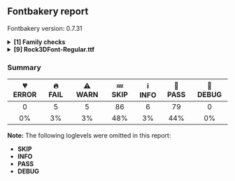 ## Fontbakery report

Fontbakery version: 0.7.31

<details>
<summary><b>[1] Family checks</b></summary>
<details>
<summary>⚠ <b>WARN:</b> Is the command `ftxvalidator` (Apple Font Tool Suite) available?</summary>

* [com.google.fonts/check/ftxvalidator_is_available](https://font-bakery.readthedocs.io/en/latest/fontbakery/profiles/universal.html#com.google.fonts/check/ftxvalidator_is_available)
<pre>--- Rationale ---

There&#x27;s no reasonable (and legal) way to run the command `ftxvalidator` of the
Apple Font Tool Suite on a non-macOS machine. I.e. on GNU+Linux or Windows etc.

If Font Bakery is not running on an OSX machine, the machine running Font
Bakery could access `ftxvalidator` on OSX, e.g. via ssh or a remote procedure
call (rpc).

There&#x27;s an ssh example implementation at:
https://github.com/googlefonts/fontbakery/blob/master/prebuilt/workarounds
/ftxvalidator/ssh-implementation/ftxvalidator


</pre>

* ⚠ **WARN** Could not find ftxvalidator.

</details>
<br>
</details>
<details>
<summary><b>[9] Rock3DFont-Regular.ttf</b></summary>
<details>
<summary>🔥 <b>FAIL:</b> Check `Google Fonts Latin Core` glyph coverage.</summary>

* [com.google.fonts/check/glyph_coverage](https://font-bakery.readthedocs.io/en/latest/fontbakery/profiles/googlefonts.html#com.google.fonts/check/glyph_coverage)
<pre>--- Rationale ---

Google Fonts expects that fonts in its collection support at least the minimal
set of characters defined in the `GF-latin-core` glyph-set.


</pre>

* 🔥 **FAIL** Missing required codepoints: 0x00A1 (INVERTED EXCLAMATION MARK), 0x00A2 (CENT SIGN), 0x00A3 (POUND SIGN), 0x00A4 (CURRENCY SIGN) and 112 more. [code: missing-codepoints]

</details>
<details>
<summary>🔥 <b>FAIL:</b> Check name table: FONT_FAMILY_NAME entries.</summary>

* [com.google.fonts/check/name/familyname](https://font-bakery.readthedocs.io/en/latest/fontbakery/profiles/googlefonts.html#com.google.fonts/check/name/familyname)
<pre>--- Rationale ---

Checks that the family name infered from the font filename matches the string
at nameID 1 (NAMEID_FONT_FAMILY_NAME) if it conforms to RIBBI and otherwise
checks that nameID 1 is the family name + the style name.


</pre>

* 🔥 **FAIL** Entry [FONT_FAMILY_NAME(1):WINDOWS(3)] on the "name" table: Expected "Rock 3 D Font" but got "Rock 3D Font". [code: mismatch]

</details>
<details>
<summary>🔥 <b>FAIL:</b> Check name table: FULL_FONT_NAME entries.</summary>

* [com.google.fonts/check/name/fullfontname](https://font-bakery.readthedocs.io/en/latest/fontbakery/profiles/googlefonts.html#com.google.fonts/check/name/fullfontname)

* 🔥 **FAIL** Entry [FULL_FONT_NAME(4):WINDOWS(3)] on the "name" table: Expected "Rock 3 D Font Regular"  but got "Rock 3D Font Regular". [code: bad-entry]

</details>
<details>
<summary>🔥 <b>FAIL:</b> Font enables smart dropout control in "prep" table instructions?</summary>

* [com.google.fonts/check/smart_dropout](https://font-bakery.readthedocs.io/en/latest/fontbakery/profiles/googlefonts.html#com.google.fonts/check/smart_dropout)
<pre>--- Rationale ---

This setup is meant to ensure consistent rendering quality for fonts across all
devices (with different rendering/hinting capabilities).

Below is the snippet of instructions we expect to see in the fonts:
B8 01 FF    PUSHW 0x01FF
85          SCANCTRL (unconditinally turn on
                      dropout control mode)
B0 04       PUSHB 0x04
8D          SCANTYPE (enable smart dropout control)

&quot;Smart dropout control&quot; means activating rules 1, 2 and 5:
Rule 1: If a pixel&#x27;s center falls within the glyph outline,
        that pixel is turned on.
Rule 2: If a contour falls exactly on a pixel&#x27;s center,
        that pixel is turned on.
Rule 5: If a scan line between two adjacent pixel centers
        (either vertical or horizontal) is intersected
        by both an on-Transition contour and an off-Transition
        contour and neither of the pixels was already turned on
        by rules 1 and 2, turn on the pixel which is closer to
        the midpoint between the on-Transition contour and
        off-Transition contour. This is &quot;Smart&quot; dropout control.

For more detailed info (such as other rules not enabled in this snippet),
please refer to the TrueType Instruction Set documentation.


</pre>

* 🔥 **FAIL** The 'prep' table does not contain TrueType instructions enabling smart dropout control. To fix, export the font with autohinting enabled, or run ttfautohint on the font, or run the `gftools fix-nonhinting` script. [code: lacks-smart-dropout]

</details>
<details>
<summary>🔥 <b>FAIL:</b> Checking OS/2 Metrics match hhea Metrics.</summary>

* [com.google.fonts/check/os2_metrics_match_hhea](https://font-bakery.readthedocs.io/en/latest/fontbakery/profiles/universal.html#com.google.fonts/check/os2_metrics_match_hhea)
<pre>--- Rationale ---

When OS/2 and hhea vertical metrics match, the same linespacing results on
macOS, GNU+Linux and Windows. Unfortunately as of 2018, Google Fonts has
released many fonts with vertical metrics that don&#x27;t match in this way. When we
fix this issue in these existing families, we will create a visible change in
line/paragraph layout for either Windows or macOS users, which will upset some
of them.

But we have a duty to fix broken stuff, and inconsistent paragraph layout is
unacceptably broken when it is possible to avoid it.

If users complain and prefer the old broken version, they have the freedom to
take care of their own situation.


</pre>

* 🔥 **FAIL** OS/2 sTypoAscender (880) and hhea ascent (1160) must be equal. [code: ascender]

</details>
<details>
<summary>⚠ <b>WARN:</b> Checking OS/2 achVendID.</summary>

* [com.google.fonts/check/vendor_id](https://font-bakery.readthedocs.io/en/latest/fontbakery/profiles/googlefonts.html#com.google.fonts/check/vendor_id)
<pre>--- Rationale ---

Microsoft keeps a list of font vendors and their respective contact info. This
list is updated regularly and is indexed by a 4-char &quot;Vendor ID&quot; which is
stored in the achVendID field of the OS/2 table.

Registering your ID is not mandatory, but it is a good practice since some
applications may display the type designer / type foundry contact info on some
dialog and also because that info will be visible on Microsoft&#x27;s website:

https://docs.microsoft.com/en-us/typography/vendors/

This check verifies whether or not a given font&#x27;s vendor ID is registered in
that list or if it has some of the default values used by the most common font
editors.

Each new FontBakery release includes a cached copy of that list of vendor IDs.
If you registered recently, you&#x27;re safe to ignore warnings emitted by this
check, since your ID will soon be included in one of our upcoming releases.


</pre>

* ⚠ **WARN** OS/2 VendorID value 'SBYA' is not yet recognized. If you registered it recently, then it's safe to ignore this warning message. Otherwise, you should set it to your own unique 4 character code, and register it with Microsoft at https://www.microsoft.com/typography/links/vendorlist.aspx
 [code: unknown]

</details>
<details>
<summary>⚠ <b>WARN:</b> Is the Grid-fitting and Scan-conversion Procedure ('gasp') table set to optimize rendering?</summary>

* [com.google.fonts/check/gasp](https://font-bakery.readthedocs.io/en/latest/fontbakery/profiles/googlefonts.html#com.google.fonts/check/gasp)
<pre>--- Rationale ---

Traditionally version 0 &#x27;gasp&#x27; tables were set so that font sizes below 8 ppem
had no grid fitting but did have antialiasing. From 9-16 ppem, just grid
fitting. And fonts above 17ppem had both antialiasing and grid fitting toggled
on. The use of accelerated graphics cards and higher resolution screens make
this approach obsolete. Microsoft&#x27;s DirectWrite pushed this even further with
much improved rendering built into the OS and apps.

In this scenario it makes sense to simply toggle all 4 flags ON for all font
sizes.


</pre>

* ⚠ **WARN** The gasp range 0xFFFF value 0x0A should be set to 0x0F. [code: unset-flags]

</details>
<details>
<summary>⚠ <b>WARN:</b> Check if each glyph has the recommended amount of contours.</summary>

* [com.google.fonts/check/contour_count](https://font-bakery.readthedocs.io/en/latest/fontbakery/profiles/googlefonts.html#com.google.fonts/check/contour_count)
<pre>--- Rationale ---

Visually QAing thousands of glyphs by hand is tiring. Most glyphs can only be
constructured in a handful of ways. This means a glyph&#x27;s contour count will
only differ slightly amongst different fonts, e.g a &#x27;g&#x27; could either be 2 or 3
contours, depending on whether its double story or single story.

However, a quotedbl should have 2 contours, unless the font belongs to a
display family.

This check currently does not cover variable fonts because there&#x27;s plenty of
alternative ways of constructing glyphs with multiple outlines for each feature
in a VarFont. The expected contour count data for this check is currently
optimized for the typical construction of glyphs in static fonts.


</pre>

* ⚠ **WARN** This check inspects the glyph outlines and detects the total number of contours in each of them. The expected values are infered from the typical ammounts of contours observed in a large collection of reference font families. The divergences listed below may simply indicate a significantly different design on some of your glyphs. On the other hand, some of these may flag actual bugs in the font such as glyphs mapped to an incorrect codepoint. Please consider reviewing the design and codepoint assignment of these to make sure they are correct.

The following glyphs do not have the recommended number of contours:

Glyph name: exclam	Contours detected: 6	Expected: 2
Glyph name: quotedbl	Contours detected: 5	Expected: 2
Glyph name: numbersign	Contours detected: 17	Expected: 2
Glyph name: dollar	Contours detected: 11	Expected: 1 or 3
Glyph name: percent	Contours detected: 11	Expected: 5
Glyph name: ampersand	Contours detected: 10	Expected: 1, 2 or 3
Glyph name: quotesingle	Contours detected: 3	Expected: 1
Glyph name: parenleft	Contours detected: 3	Expected: 1
Glyph name: parenright	Contours detected: 2	Expected: 1
Glyph name: asterisk	Contours detected: 6	Expected: 1 or 4
Glyph name: plus	Contours detected: 8	Expected: 1
Glyph name: comma	Contours detected: 3	Expected: 1
Glyph name: hyphen	Contours detected: 4	Expected: 1
Glyph name: period	Contours detected: 2	Expected: 1
Glyph name: slash	Contours detected: 3	Expected: 1
Glyph name: zero	Contours detected: 6	Expected: 2 or 3
Glyph name: one	Contours detected: 4	Expected: 1
Glyph name: two	Contours detected: 5	Expected: 1
Glyph name: three	Contours detected: 6	Expected: 1
Glyph name: four	Contours detected: 17	Expected: 1 or 2
Glyph name: five	Contours detected: 15	Expected: 1
Glyph name: six	Contours detected: 12	Expected: 1 or 2
Glyph name: seven	Contours detected: 6	Expected: 1
Glyph name: eight	Contours detected: 10	Expected: 3
Glyph name: nine	Contours detected: 7	Expected: 1 or 2
Glyph name: colon	Contours detected: 4	Expected: 2
Glyph name: semicolon	Contours detected: 5	Expected: 2
Glyph name: less	Contours detected: 3	Expected: 1
Glyph name: equal	Contours detected: 8	Expected: 2
Glyph name: greater	Contours detected: 3	Expected: 1
Glyph name: question	Contours detected: 6	Expected: 2
Glyph name: at	Contours detected: 10	Expected: 2
Glyph name: A	Contours detected: 9	Expected: 2
Glyph name: B	Contours detected: 10	Expected: 2 or 3
Glyph name: C	Contours detected: 8	Expected: 1
Glyph name: D	Contours detected: 11	Expected: 2
Glyph name: E	Contours detected: 12	Expected: 1
Glyph name: F	Contours detected: 8	Expected: 1
Glyph name: G	Contours detected: 8	Expected: 1
Glyph name: H	Contours detected: 7	Expected: 1
Glyph name: I	Contours detected: 7	Expected: 1
Glyph name: J	Contours detected: 6	Expected: 1
Glyph name: K	Contours detected: 7	Expected: 1 or 2
Glyph name: L	Contours detected: 5	Expected: 1
Glyph name: M	Contours detected: 8	Expected: 1
Glyph name: N	Contours detected: 6	Expected: 1
Glyph name: O	Contours detected: 9	Expected: 2
Glyph name: P	Contours detected: 10	Expected: 1 or 2
Glyph name: Q	Contours detected: 8	Expected: 2
Glyph name: R	Contours detected: 16	Expected: 1 or 2
Glyph name: S	Contours detected: 8	Expected: 1
Glyph name: T	Contours detected: 4	Expected: 1
Glyph name: U	Contours detected: 8	Expected: 1
Glyph name: V	Contours detected: 6	Expected: 1
Glyph name: W	Contours detected: 9	Expected: 1 or 2
Glyph name: X	Contours detected: 6	Expected: 1
Glyph name: Y	Contours detected: 7	Expected: 1
Glyph name: Z	Contours detected: 8	Expected: 1
Glyph name: bracketleft	Contours detected: 7	Expected: 1
Glyph name: backslash	Contours detected: 5	Expected: 1
Glyph name: bracketright	Contours detected: 2	Expected: 1
Glyph name: asciicircum	Contours detected: 6	Expected: 1
Glyph name: underscore	Contours detected: 3	Expected: 1
Glyph name: grave	Contours detected: 3	Expected: 1
Glyph name: a	Contours detected: 5	Expected: 2
Glyph name: b	Contours detected: 5	Expected: 2
Glyph name: c	Contours detected: 5	Expected: 1
Glyph name: d	Contours detected: 6	Expected: 2
Glyph name: e	Contours detected: 7	Expected: 2
Glyph name: f	Contours detected: 7	Expected: 1
Glyph name: g	Contours detected: 10	Expected: 2 or 3
Glyph name: h	Contours detected: 4	Expected: 1
Glyph name: i	Contours detected: 7	Expected: 2
Glyph name: j	Contours detected: 13	Expected: 2
Glyph name: k	Contours detected: 9	Expected: 1 or 2
Glyph name: l	Contours detected: 4	Expected: 1
Glyph name: m	Contours detected: 9	Expected: 1
Glyph name: n	Contours detected: 10	Expected: 1
Glyph name: o	Contours detected: 5	Expected: 2
Glyph name: p	Contours detected: 9	Expected: 2
Glyph name: q	Contours detected: 8	Expected: 2
Glyph name: r	Contours detected: 5	Expected: 1
Glyph name: s	Contours detected: 7	Expected: 1
Glyph name: t	Contours detected: 7	Expected: 1
Glyph name: u	Contours detected: 6	Expected: 1
Glyph name: v	Contours detected: 12	Expected: 1
Glyph name: w	Contours detected: 7	Expected: 1
Glyph name: x	Contours detected: 7	Expected: 1
Glyph name: y	Contours detected: 11	Expected: 1
Glyph name: z	Contours detected: 7	Expected: 1
Glyph name: braceleft	Contours detected: 5	Expected: 1
Glyph name: bar	Contours detected: 4	Expected: 1
Glyph name: braceright	Contours detected: 4	Expected: 1
Glyph name: asciitilde	Contours detected: 5	Expected: 1
Glyph name: yen	Contours detected: 7	Expected: 1 or 2
Glyph name: brokenbar	Contours detected: 8	Expected: 2
Glyph name: A	Contours detected: 9	Expected: 2
Glyph name: B	Contours detected: 10	Expected: 2 or 3
Glyph name: C	Contours detected: 8	Expected: 1
Glyph name: D	Contours detected: 11	Expected: 2
Glyph name: E	Contours detected: 12	Expected: 1
Glyph name: F	Contours detected: 8	Expected: 1
Glyph name: G	Contours detected: 8	Expected: 1
Glyph name: H	Contours detected: 7	Expected: 1
Glyph name: I	Contours detected: 7	Expected: 1
Glyph name: J	Contours detected: 6	Expected: 1
Glyph name: K	Contours detected: 7	Expected: 1 or 2
Glyph name: L	Contours detected: 5	Expected: 1
Glyph name: M	Contours detected: 8	Expected: 1
Glyph name: N	Contours detected: 6	Expected: 1
Glyph name: O	Contours detected: 9	Expected: 2
Glyph name: P	Contours detected: 10	Expected: 1 or 2
Glyph name: Q	Contours detected: 8	Expected: 2
Glyph name: R	Contours detected: 16	Expected: 1 or 2
Glyph name: S	Contours detected: 8	Expected: 1
Glyph name: T	Contours detected: 4	Expected: 1
Glyph name: U	Contours detected: 8	Expected: 1
Glyph name: V	Contours detected: 6	Expected: 1
Glyph name: W	Contours detected: 9	Expected: 1 or 2
Glyph name: X	Contours detected: 6	Expected: 1
Glyph name: Y	Contours detected: 7	Expected: 1
Glyph name: Z	Contours detected: 8	Expected: 1
Glyph name: a	Contours detected: 5	Expected: 2
Glyph name: ampersand	Contours detected: 10	Expected: 1, 2 or 3
Glyph name: asciicircum	Contours detected: 6	Expected: 1
Glyph name: asciitilde	Contours detected: 5	Expected: 1
Glyph name: asterisk	Contours detected: 6	Expected: 1 or 4
Glyph name: at	Contours detected: 10	Expected: 2
Glyph name: b	Contours detected: 5	Expected: 2
Glyph name: backslash	Contours detected: 5	Expected: 1
Glyph name: bar	Contours detected: 4	Expected: 1
Glyph name: braceleft	Contours detected: 5	Expected: 1
Glyph name: braceright	Contours detected: 4	Expected: 1
Glyph name: bracketleft	Contours detected: 7	Expected: 1
Glyph name: bracketright	Contours detected: 2	Expected: 1
Glyph name: brokenbar	Contours detected: 8	Expected: 2
Glyph name: c	Contours detected: 5	Expected: 1
Glyph name: colon	Contours detected: 4	Expected: 2
Glyph name: comma	Contours detected: 3	Expected: 1
Glyph name: d	Contours detected: 6	Expected: 2
Glyph name: dollar	Contours detected: 11	Expected: 1 or 3
Glyph name: e	Contours detected: 7	Expected: 2
Glyph name: eight	Contours detected: 10	Expected: 3
Glyph name: equal	Contours detected: 8	Expected: 2
Glyph name: exclam	Contours detected: 6	Expected: 2
Glyph name: f	Contours detected: 7	Expected: 1
Glyph name: five	Contours detected: 15	Expected: 1
Glyph name: four	Contours detected: 17	Expected: 1 or 2
Glyph name: g	Contours detected: 10	Expected: 2 or 3
Glyph name: grave	Contours detected: 3	Expected: 1
Glyph name: greater	Contours detected: 3	Expected: 1
Glyph name: h	Contours detected: 4	Expected: 1
Glyph name: hyphen	Contours detected: 4	Expected: 1
Glyph name: i	Contours detected: 7	Expected: 2
Glyph name: j	Contours detected: 13	Expected: 2
Glyph name: k	Contours detected: 9	Expected: 1 or 2
Glyph name: l	Contours detected: 4	Expected: 1
Glyph name: less	Contours detected: 3	Expected: 1
Glyph name: m	Contours detected: 9	Expected: 1
Glyph name: n	Contours detected: 10	Expected: 1
Glyph name: nine	Contours detected: 7	Expected: 1 or 2
Glyph name: numbersign	Contours detected: 17	Expected: 2
Glyph name: o	Contours detected: 5	Expected: 2
Glyph name: one	Contours detected: 4	Expected: 1
Glyph name: p	Contours detected: 9	Expected: 2
Glyph name: parenleft	Contours detected: 3	Expected: 1
Glyph name: parenright	Contours detected: 2	Expected: 1
Glyph name: percent	Contours detected: 11	Expected: 5
Glyph name: period	Contours detected: 2	Expected: 1
Glyph name: plus	Contours detected: 8	Expected: 1
Glyph name: q	Contours detected: 8	Expected: 2
Glyph name: question	Contours detected: 6	Expected: 2
Glyph name: quotedbl	Contours detected: 5	Expected: 2
Glyph name: quotesingle	Contours detected: 3	Expected: 1
Glyph name: r	Contours detected: 5	Expected: 1
Glyph name: s	Contours detected: 7	Expected: 1
Glyph name: semicolon	Contours detected: 5	Expected: 2
Glyph name: seven	Contours detected: 6	Expected: 1
Glyph name: six	Contours detected: 12	Expected: 1 or 2
Glyph name: slash	Contours detected: 3	Expected: 1
Glyph name: t	Contours detected: 7	Expected: 1
Glyph name: three	Contours detected: 6	Expected: 1
Glyph name: two	Contours detected: 5	Expected: 1
Glyph name: u	Contours detected: 6	Expected: 1
Glyph name: underscore	Contours detected: 3	Expected: 1
Glyph name: v	Contours detected: 12	Expected: 1
Glyph name: w	Contours detected: 7	Expected: 1
Glyph name: x	Contours detected: 7	Expected: 1
Glyph name: y	Contours detected: 11	Expected: 1
Glyph name: yen	Contours detected: 7	Expected: 1 or 2
Glyph name: z	Contours detected: 7	Expected: 1
Glyph name: zero	Contours detected: 6	Expected: 2 or 3 [code: contour-count]

</details>
<details>
<summary>⚠ <b>WARN:</b> Does GPOS table have kerning information?</summary>

* [com.google.fonts/check/gpos_kerning_info](https://font-bakery.readthedocs.io/en/latest/fontbakery/profiles/gpos.html#com.google.fonts/check/gpos_kerning_info)

* ⚠ **WARN** GPOS table lacks kerning information. [code: lacks-kern-info]

</details>
<br>
</details>

### Summary

| 💔 ERROR | 🔥 FAIL | ⚠ WARN | 💤 SKIP | ℹ INFO | 🍞 PASS | 🔎 DEBUG |
|:-----:|:----:|:----:|:----:|:----:|:----:|:----:|
| 0 | 5 | 5 | 86 | 6 | 79 | 0 |
| 0% | 3% | 3% | 48% | 3% | 44% | 0% |

**Note:** The following loglevels were omitted in this report:
* **SKIP**
* **INFO**
* **PASS**
* **DEBUG**
